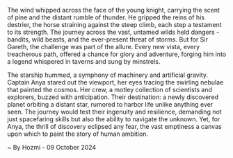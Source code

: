 
The wind whipped across the face of the young knight, carrying the scent of pine and the distant rumble of thunder. He gripped the reins of his destrier, the horse straining against the steep climb, each step a testament to its strength. The journey across the vast, untamed wilds held dangers - bandits, wild beasts, and the ever-present threat of storms. But for Sir Gareth, the challenge was part of the allure. Every new vista, every treacherous path, offered a chance for glory and adventure, forging him into a legend whispered in taverns and sung by minstrels.

The starship hummed, a symphony of machinery and artificial gravity. Captain Anya stared out the viewport, her eyes tracing the swirling nebulae that painted the cosmos. Her crew, a motley collection of scientists and explorers, buzzed with anticipation. Their destination: a newly discovered planet orbiting a distant star, rumored to harbor life unlike anything ever seen. The journey would test their ingenuity and resilience, demanding not just spacefaring skills but also the ability to navigate the unknown. Yet, for Anya, the thrill of discovery eclipsed any fear, the vast emptiness a canvas upon which to paint the story of human ambition. 

~ By Hozmi - 09 October 2024
